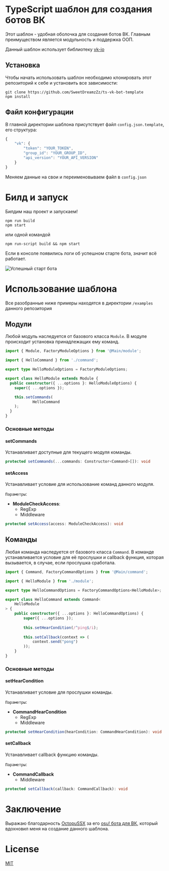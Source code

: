 # TypeScript шаблон для создания ботов ВК
Этот шаблон - удобная оболочка для создания ботов ВК. Главным преимуществом является модульность и поддержка ООП.

Данный шаблон использует библиотеку [vk-io](https://github.com/negezor/vk-io/)

## Установка
Чтобы начать использовать шаблон необходимо клонировать этот репозиторий к себе и установить все зависимости:

```
git clone https://github.com/SweetDreamzZz/ts-vk-bot-template
npm install
```

## Файл конфигурации

В главной директории шаблона присутствует файл `config.json.template`, его структура:

```js
{
    "vk": {
        "token": "YOUR_TOKEN",
        "group_id": "YOUR_GROUP_ID",
        "api_version": "YOUR_API_VERSION"
    }
}
```

Меняем данные на свои и переименовываем файл в `config.json`

# Билд и запуск

Билдим наш проект и запускаем!

```
npm run build
npm start
```

или одной командой

```
npm run-script build && npm start
```

Если в консоле появились логи об успешном старте бота, значит всё работает.

![Успешный старт бота](https://sun9-33.userapi.com/impg/TOasq81qYMNTeEUZuO7cQAlj7TMMV684_WEcFA/xeaCdIzn70s.jpg?size=301x99&quality=96&sign=43e1950c087ce1fe40aed7ac54a5a361&type=album)

# Использование шаблона

Все разобранные ниже примеры находятся в директории `/examples` данного репозитория

## Модули

Любой модуль наследуется от базового класса `Module`.
В модуле происходит установка принадлежащих ему команд.

```ts
import { Module, FactoryModuleOptions } from '@Main/module';

import { HelloCommand } from './command';

export type HelloModuleOptions = FactoryModuleOptions;

export class HelloModule extends Module {
  public constructor({ ...options }: HelloModuleOptions) {
    super({ ...options });

    this.setCommands(
            HelloCommand
    );
  }
}
```

### Основные методы

#### setCommands

Устанавливает доступные для текущего модуля команды.

```ts
protected setCommands(...commands: Constructor<Command>[]): void
```

#### setAccess

Устанавливает условие для использование команд данного модуля.

`Параметры`:

* **ModuleCheckAccess**:
  * RegExp
  * Middleware
    
```ts
protected setAccess(access: ModuleCheckAccess): void
```

## Команды

Любая команда наследуется от базового класса `Command`.
В команде устанавливается условие для её прослушки и callback функция, 
которая вызывается, в случае, если прослушка сработала.

```ts
import { Command, FactoryCommandOptions } from '@Main/command';

import { HelloModule } from './module';

export type HelloCommandOptions = FactoryCommandOptions<HelloModule>;

export class HelloCommand extends Command<
    HelloModule
> {
    public constructor({ ...options }: HelloCommandOptions) {
        super({ ...options });
        
        this.setHearCondition(/^ping$/i);
        
        this.setCallback(context => (
            context.send("pong")
        ));
    }
}
```

### Основные методы



#### setHearCondition 
Устанавливает условие для прослушки команды.

`Параметры`:

* **CommandHearCondition**
  * RegExp
  * Middleware

```ts
protected setHearCondition(hearCondition: CommandHearCondition): void
```

#### setCallback 
Устанавливает callback функцию команды.

`Параметры`:

* **CommandCallback**
    * Middleware

```ts
protected setCallback(callback: CommandCallback): void
```

# Заключение

Выражаю благодарность [OctopuSSX](https://github.com/uzervlad) за его [osu! бота для ВК](https://github.com/OctoDumb/osubot), который вдохновил меня на создание данного шаблона.

# License

[MIT](https://github.com/SweetDreamzZz/ts-vk-bot-template/blob/master/LICENSE)
